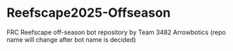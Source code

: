 # Reefscape2025-Offseason

FRC Reefscape off-season bot repository by Team 3482 Arrowbotics (repo name will change after bot name is decided)